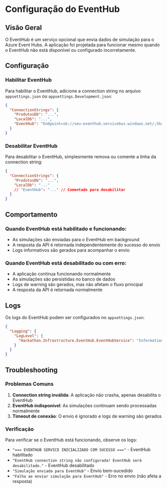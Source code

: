 # Configuração do EventHub

## Visão Geral

O EventHub é um serviço opcional que envia dados de simulação para o Azure Event Hubs. A aplicação foi projetada para funcionar mesmo quando o EventHub não está disponível ou configurado incorretamente.

## Configuração

### Habilitar EventHub

Para habilitar o EventHub, adicione a connection string no arquivo `appsettings.json` ou `appsettings.Development.json`:

```json
{
  "ConnectionStrings": {
    "ProdutosDb": "...",
    "LocalDb": "...",
    "EventHub": "Endpoint=sb://seu-eventhub.servicebus.windows.net/;SharedAccessKeyName=RootManageSharedAccessKey;SharedAccessKey=sua-chave;EntityPath=seu-eventhub"
  }
}
```

### Desabilitar EventHub

Para desabilitar o EventHub, simplesmente remova ou comente a linha da connection string:

```json
{
  "ConnectionStrings": {
    "ProdutosDb": "...",
    "LocalDb": "..."
    // "EventHub": "..." // Comentado para desabilitar
  }
}
```

## Comportamento

### Quando EventHub está habilitado e funcionando:
- As simulações são enviadas para o EventHub em background
- A resposta da API é retornada independentemente do sucesso do envio
- Logs informativos são gerados para acompanhar o envio

### Quando EventHub está desabilitado ou com erro:
- A aplicação continua funcionando normalmente
- As simulações são persistidas no banco de dados
- Logs de warning são gerados, mas não afetam o fluxo principal
- A resposta da API é retornada normalmente

## Logs

Os logs do EventHub podem ser configurados no `appsettings.json`:

```json
{
  "Logging": {
    "LogLevel": {
      "Hackathon.Infrastructure.EventHub.EventHubService": "Information"
    }
  }
}
```

## Troubleshooting

### Problemas Comuns

1. **Connection string inválida**: A aplicação não crasha, apenas desabilita o EventHub
2. **EventHub indisponível**: As simulações continuam sendo processadas normalmente
3. **Timeout de conexão**: O envio é ignorado e logs de warning são gerados

### Verificação

Para verificar se o EventHub está funcionando, observe os logs:
- `"=== EVENTHUB SERVICE INICIALIZADO COM SUCESSO ==="` - EventHub habilitado
- `"EventHub connection string não configurada! EventHub será desabilitado."` - EventHub desabilitado
- `"Simulação enviada para EventHub"` - Envio bem-sucedido
- `"Falha ao enviar simulação para EventHub"` - Erro no envio (não afeta a resposta)
